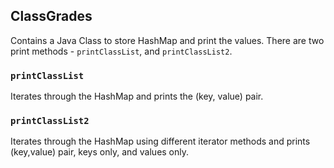 ## ClassGrades
Contains a Java Class to store HashMap and print the values. There are two print methods - `printClassList`, and `printClassList2`.
### `printClassList`
Iterates through the HashMap and prints the (key, value) pair.
### `printClassList2`
Iterates through the HashMap using different iterator methods and prints (key,value) pair, keys only, and values only.
